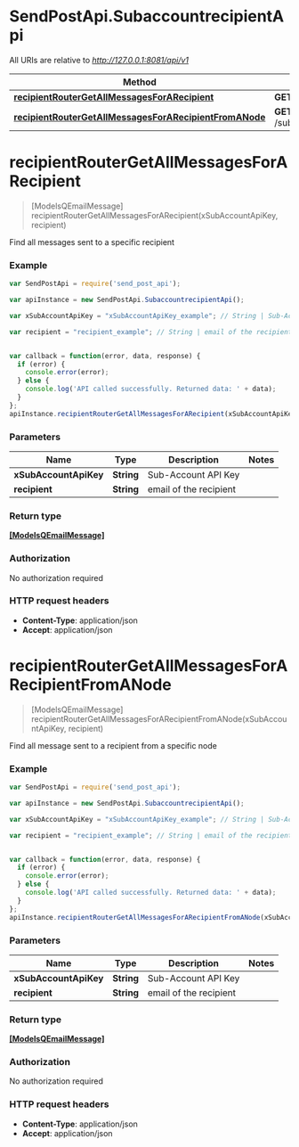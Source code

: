 # SendPostApi.SubaccountrecipientApi

All URIs are relative to *http://127.0.0.1:8081/api/v1*

Method | HTTP request | Description
------------- | ------------- | -------------
[**recipientRouterGetAllMessagesForARecipient**](SubaccountrecipientApi.md#recipientRouterGetAllMessagesForARecipient) | **GET** /subaccount/recipient/{recipient}/messages | 
[**recipientRouterGetAllMessagesForARecipientFromANode**](SubaccountrecipientApi.md#recipientRouterGetAllMessagesForARecipientFromANode) | **GET** /subaccount/recipient/node/{recipient}/messages | 


<a name="recipientRouterGetAllMessagesForARecipient"></a>
# **recipientRouterGetAllMessagesForARecipient**
> [ModelsQEmailMessage] recipientRouterGetAllMessagesForARecipient(xSubAccountApiKey, recipient)



Find all messages sent to a specific recipient

### Example
```javascript
var SendPostApi = require('send_post_api');

var apiInstance = new SendPostApi.SubaccountrecipientApi();

var xSubAccountApiKey = "xSubAccountApiKey_example"; // String | Sub-Account API Key

var recipient = "recipient_example"; // String | email of the recipient


var callback = function(error, data, response) {
  if (error) {
    console.error(error);
  } else {
    console.log('API called successfully. Returned data: ' + data);
  }
};
apiInstance.recipientRouterGetAllMessagesForARecipient(xSubAccountApiKey, recipient, callback);
```

### Parameters

Name | Type | Description  | Notes
------------- | ------------- | ------------- | -------------
 **xSubAccountApiKey** | **String**| Sub-Account API Key | 
 **recipient** | **String**| email of the recipient | 

### Return type

[**[ModelsQEmailMessage]**](ModelsQEmailMessage.md)

### Authorization

No authorization required

### HTTP request headers

 - **Content-Type**: application/json
 - **Accept**: application/json

<a name="recipientRouterGetAllMessagesForARecipientFromANode"></a>
# **recipientRouterGetAllMessagesForARecipientFromANode**
> [ModelsQEmailMessage] recipientRouterGetAllMessagesForARecipientFromANode(xSubAccountApiKey, recipient)



Find all message sent to a recipient from a specific node

### Example
```javascript
var SendPostApi = require('send_post_api');

var apiInstance = new SendPostApi.SubaccountrecipientApi();

var xSubAccountApiKey = "xSubAccountApiKey_example"; // String | Sub-Account API Key

var recipient = "recipient_example"; // String | email of the recipient


var callback = function(error, data, response) {
  if (error) {
    console.error(error);
  } else {
    console.log('API called successfully. Returned data: ' + data);
  }
};
apiInstance.recipientRouterGetAllMessagesForARecipientFromANode(xSubAccountApiKey, recipient, callback);
```

### Parameters

Name | Type | Description  | Notes
------------- | ------------- | ------------- | -------------
 **xSubAccountApiKey** | **String**| Sub-Account API Key | 
 **recipient** | **String**| email of the recipient | 

### Return type

[**[ModelsQEmailMessage]**](ModelsQEmailMessage.md)

### Authorization

No authorization required

### HTTP request headers

 - **Content-Type**: application/json
 - **Accept**: application/json

